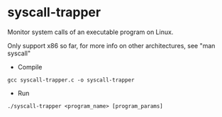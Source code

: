 # syscall-trapper
Monitor system calls of an executable program on Linux.

Only support x86 so far, for more info on other architectures, see "man syscall"

- Compile
```
gcc syscall-trapper.c -o syscall-trapper
```

- Run
```
./syscall-trapper <program_name> [program_params]
```
